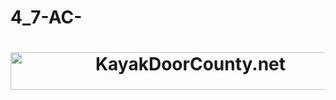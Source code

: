 # 4_7-AC-
<!DOCTYPE html>
<html lang="en">
<head>
<meta charset="utf-8">
<title>KayakDoorCounty.net</title>
<!-- We will put the link code under this comment -->
<link rel="icon" href="favicon.ico" type="image/x-icon">
<style>
#bar { background-color: #152420; }
img { border: none; }
main { background-image: url(heroback. jpg);
background-repeat: no-repeat; }
</style>
</head>
<body>
<header>
<h1>
<!-- We will put the kayakdc.gif image code under this comment -->
<img src="kayakdc.gif" alt="KayakDoorCounty.net" width="560" height="60
</h1>
</header>
<nav id="bar">
